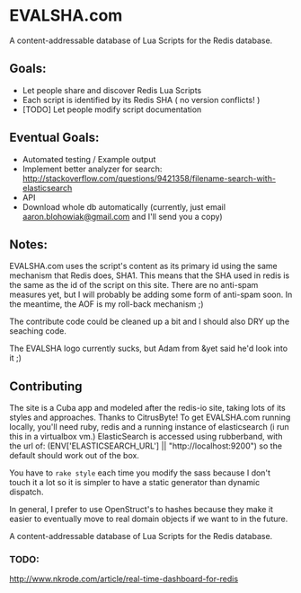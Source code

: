 # EVALSHA.com

A content-addressable database of Lua Scripts for the Redis database.

## Goals:

* Let people share and discover Redis Lua Scripts
* Each script is identified by its Redis SHA ( no version conflicts! )
* [TODO] Let people modify script documentation

## Eventual Goals:

* Automated testing / Example output
* Implement better analyzer for search: http://stackoverflow.com/questions/9421358/filename-search-with-elasticsearch
* API
* Download whole db automatically (currently, just email aaron.blohowiak@gmail.com and I'll send you a copy)

## Notes:

EVALSHA.com uses the script's content as its primary id using the same mechanism that Redis does, SHA1.  This means that the SHA used in redis is the same as the id of the script on this site.  There are no anti-spam measures yet, but I will probably be adding some form of anti-spam soon.  In the meantime, the AOF is my roll-back mechanism ;)

The contribute code could be cleaned up a bit and I should also DRY up the seaching code.

The EVALSHA logo currently sucks, but Adam from &yet said he'd look into it ;)


## Contributing

The site is a Cuba app and modeled after the redis-io site, taking lots of its styles and approaches.  Thanks to CitrusByte!  To get EVALSHA.com running locally, you'll need ruby, redis and a running instance of elasticsearch (i run this in a virtualbox vm.) ElasticSearch is accessed using rubberband, with the url of: (ENV['ELASTICSEARCH_URL'] || "http://localhost:9200") so the default should work out of the box.

You have to `rake style` each time you modify the sass because I don't touch it a lot so it is simpler to have a static generator than dynamic dispatch.

In general, I prefer to use OpenStruct's to hashes because they make it easier to eventually move to real domain objects if we want to in the future. 

A content-addressable database of Lua Scripts for the Redis database.

### TODO:

<http://www.nkrode.com/article/real-time-dashboard-for-redis>

